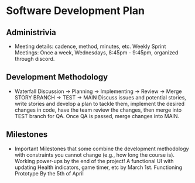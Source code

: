 # Software Development Plan

## Administrivia
* Meeting details: cadence, method, minutes, etc.
Weekly Sprint Meetings: Once a week, Wednesdays, 8:45pm - 9:45pm, organized through discord. 
## Development Methodology
* Waterfall
Discussion -> Planning -> Implementing -> Review -> Merge 
STORY BRANCH -> TEST -> MAIN 
Discuss issues and potential stories, write stories and develop a plan to tackle them, implement the desired changes in code, have the team review the changes, then merge into TEST branch for QA. Once QA is passed, merge changes into MAIN.
## Milestones
* Important Milestones that some combine the development methodology with constraints you cannot change (e.g., how long the course is).
Working power-ups by the end of the project!
A functional UI with updating Health indicators, game timer, etc by March 1st.
Functioning Prototype By the 5th of April